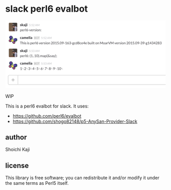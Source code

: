 # slack perl6 evalbot

![](misc/screenshot.png)

WIP

This is a perl6 evalbot for slack. It uses:

* https://github.com/perl6/evalbot
* https://github.com/shogo82148/p5-AnySan-Provider-Slack

## author

Shoichi Kaji

## license

This library is free software; you can redistribute it and/or modify it under the same terms as Perl5 itself.
